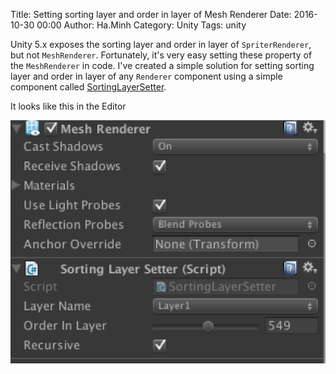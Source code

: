 Title: Setting sorting layer and order in layer of Mesh Renderer
Date: 2016-10-30 00:00
Author: Ha.Minh
Category: Unity
Tags: unity

Unity 5.x exposes the sorting layer and order in layer of `SpriterRenderer`, but not `MeshRenderer`. Fortunately, it's very easy setting these property of the `MeshRenderer` in code. I've created a simple solution for setting sorting layer and order in layer of any `Renderer` component using a simple component called [SortingLayerSetter](https://github.com/minhhh/unity-sortinglayer-setter).

It looks like this in the Editor

![example 1](https://raw.githubusercontent.com/minhhh/unity-sortinglayer-setter/master/images/example1.png)
